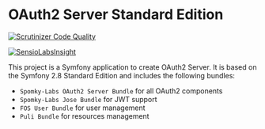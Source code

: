 OAuth2 Server Standard Edition
==============================

[![Scrutinizer Code Quality](https://scrutinizer-ci.com/g/Spomky-Labs/OAuth2ServerStandardEdition/badges/quality-score.png?b=master)](https://scrutinizer-ci.com/g/Spomky-Labs/OAuth2ServerStandardEdition/?branch=master)

[![SensioLabsInsight](https://insight.sensiolabs.com/projects/52cc7f26-c996-4aaf-b2de-85503b935358/big.png)](https://insight.sensiolabs.com/projects/52cc7f26-c996-4aaf-b2de-85503b935358)

This project is a Symfony application to create OAuth2 Server.
It is based on the Symfony 2.8 Standard Edition and includes the following bundles:

* `Spomky-Labs OAuth2 Server Bundle` for all OAuth2 components
* `Spomky-Labs Jose Bundle` for JWT support
* `FOS User Bundle` for user management
* `Puli Bundle` for resources management
